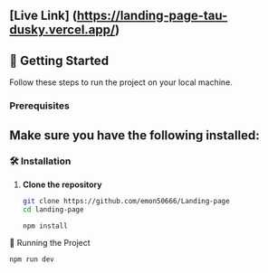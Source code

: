 [Live Link] (https://landing-page-tau-dusky.vercel.app/)
---

## 🚀 Getting Started

Follow these steps to run the project on your local machine.

### Prerequisites

Make sure you have the following installed:
---

### 🛠 Installation

1. **Clone the repository**

   ```bash
   git clone https://github.com/emon50666/Landing-page
   cd landing-page
   ```
   
  
  
    ``` Install dependencies** 
   npm install 
   ```

🚦 Running the Project
```After installation, start the development server using:
npm run dev
```



